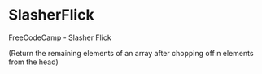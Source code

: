 # SlasherFlick
FreeCodeCamp - Slasher Flick 

(Return the remaining elements of an array after chopping off n elements from the head)
